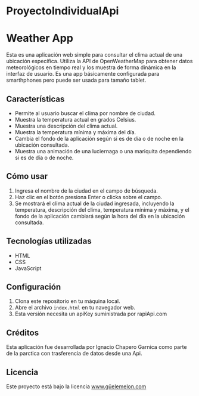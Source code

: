 # ProyectoIndividualApi

# Weather App

Esta es una aplicación web simple para consultar el clima actual de una ubicación específica. Utiliza la API de OpenWeatherMap para obtener datos meteorológicos en tiempo real y los muestra de forma dinámica en la interfaz de usuario. Es una app básicamente configurada para smarthphones pero puede ser usada para tamaño tablet.

## Características

- Permite al usuario buscar el clima por nombre de ciudad.
- Muestra la temperatura actual en grados Celsius.
- Muestra una descripción del clima actual.
- Muestra la temperatura mínima y máxima del día.
- Cambia el fondo de la aplicación según si es de día o de noche en la ubicación consultada.
- Muestra una animación de una luciernaga o una mariquita dependiendo 
si es de día o de noche.

## Cómo usar

1. Ingresa el nombre de la ciudad en el campo de búsqueda.
2. Haz clic en el botón  presiona Enter o clicka sobre el campo.
3. Se mostrará el clima actual de la ciudad ingresada, incluyendo la temperatura, descripción del clima, temperatura mínima y máxima, y el fondo de la aplicación cambiará según la hora del día en la ubicación consultada.

## Tecnologías utilizadas

- HTML
- CSS
- JavaScript

## Configuración

1. Clona este repositorio en tu máquina local.
2. Abre el archivo `index.html` en tu navegador web.
3. Esta versión necesita un apiKey suministrada por rapiApi.com

## Créditos

Esta aplicación fue desarrollada por Ignacio Chapero Garnica como parte de la parctica con trasferencia de datos desde una Api.

## Licencia

Este proyecto está bajo la licencia www.güelemelon.com
